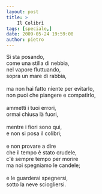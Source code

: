 ```yaml
---
layout: post
title: >
    Il Colibrì
tags: [speciale,]
date: 2009-05-24 19:59:00
author: pietro
---
```

Si sta posando,<br/>come una stilla di nebbia,<br/>nel vapore fluttuando,<br/>sopra un mare di rabbia,<br/><br/>ma non hai fatto niente per evitarlo,<br/>non puoi che piangere e compatirlo,<br/><br/>ammetti i tuoi errori,<br/>ormai chiusa là fuori,<br/><br/>mentre i fiori sono qui,<br/>e non si posa il colibrì;<br/><br/>e non provare a dire<br/>che il tempo è stato crudele,<br/>c'è sempre tempo per morire<br/>ma noi spegniamo le candele;<br/><br/>e le guarderai spegnersi,<br/>sotto la neve sciogliersi.
